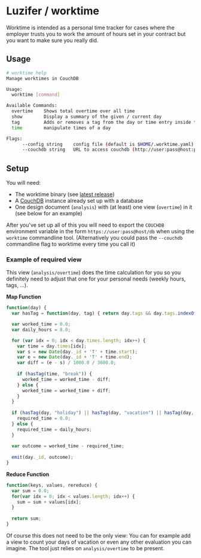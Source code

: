 # Luzifer / worktime

Worktime is intended as a personal time tracker for cases where the employer trusts you to work the amount of hours set in your contract but you want to make sure you really did.

## Usage

```bash
# worktime help
Manage worktimes in CouchDB

Usage:
  worktime [command]

Available Commands:
  overtime    Shows total overtime over all time
  show        Display a summary of the given / current day
  tag         Adds or removes a tag from the day or time entry inside the day
  time        manipulate times of a day

Flags:
      --config string    config file (default is $HOME/.worktime.yaml)
      --couchdb string   URL to access couchdb (http://user:pass@host:port/database)
```

## Setup

You will need:

- The worktime binary (see [latest release](https://github.com/Luzifer/worktime/releases/latest))
- A [CouchDB](https://couchdb.apache.org/) instance already set up with a database
- One design document (`analysis`) with (at least) one view (`overtime`) in it (see below for an example)

After you've set up all of this you will need to export the `COUCHDB` environment variable in the form `https://user:pass@host/db` when using the `worktime` commandline tool. (Alternatively you could pass the `--couchdb` commandline flag to worktime every time you call it)

### Example of required view

This view (`analysis/overtime`) does the time calculation for you so you definitely need to adjust that one for your personal needs (weekly hours, tags, ...).

**Map Function**

```javascript
function(day) {
  var hasTag = function(day, tag) { return day.tags && day.tags.indexOf(tag) > -1 }

  var worked_time = 0.0;
  var daily_hours = 8.0;

  for (var idx = 0; idx < day.times.length; idx++) {
    var time = day.times[idx];
    var s = new Date(day._id + 'T' + time.start);
    var e = new Date(day._id + 'T' + time.end);
    var diff = (e - s) / 1000.0 / 3600.0;
    
    if (hasTag(time, "break")) {
      worked_time = worked_time - diff;
    } else {
      worked_time = worked_time + diff;
    }
  }
  
  if (hasTag(day, "holiday") || hasTag(day, "vacation") || hasTag(day, "ill") || hasTag(day, "weekend")) {
    required_time = 0.0;
  } else {
    required_time = daily_hours;
  }
  
  var outcome = worked_time - required_time;
  
  emit(day._id, outcome);
}
```

**Reduce Function**

```javascript
function(keys, values, rereduce) {
  var sum = 0.0;
  for(var idx = 0; idx < values.length; idx++) {
    sum = sum + values[idx];
  }
  
  return sum;
}
```

Of course this does not need to be the only view: You can for example add a view to count your days of vacation or even any other evaluation you can imagine. The tool just relies on `analysis/overtime` to be present.
